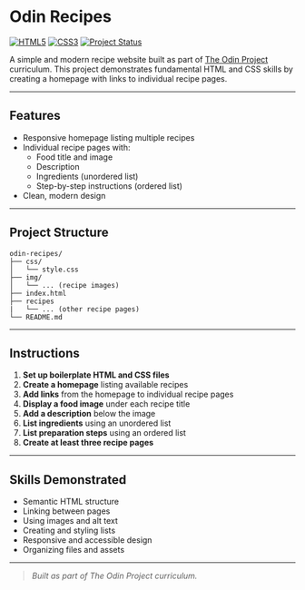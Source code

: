 # Odin Recipes

[![HTML5](https://img.shields.io/badge/HTML5-E34F26?logo=html5&logoColor=fff&style=flat-square)](https://developer.mozilla.org/en-US/docs/Web/HTML)
[![CSS3](https://img.shields.io/badge/CSS3-1572B6?logo=css3&logoColor=fff&style=flat-square)](https://developer.mozilla.org/en-US/docs/Web/CSS)
[![Project Status](https://img.shields.io/badge/status-active-brightgreen?style=flat-square)](#)

A simple and modern recipe website built as part of [The Odin Project](https://www.theodinproject.com/) curriculum. This project demonstrates fundamental HTML and CSS skills by creating a homepage with links to individual recipe pages.

---

## Features

- Responsive homepage listing multiple recipes
- Individual recipe pages with:
  - Food title and image
  - Description
  - Ingredients (unordered list)
  - Step-by-step instructions (ordered list)
- Clean, modern design

---

## Project Structure

```
odin-recipes/
├── css/
│   └── style.css
├── img/
│   └── ... (recipe images)
├── index.html
├── recipes
|   └── ... (other recipe pages)
└── README.md
```

---

## Instructions

1. **Set up boilerplate HTML and CSS files**
2. **Create a homepage** listing available recipes
3. **Add links** from the homepage to individual recipe pages
4. **Display a food image** under each recipe title
5. **Add a description** below the image
6. **List ingredients** using an unordered list
7. **List preparation steps** using an ordered list
8. **Create at least three recipe pages**

---

## Skills Demonstrated

- Semantic HTML structure
- Linking between pages
- Using images and alt text
- Creating and styling lists
- Responsive and accessible design
- Organizing files and assets

---

> _Built as part of The Odin Project curriculum._

